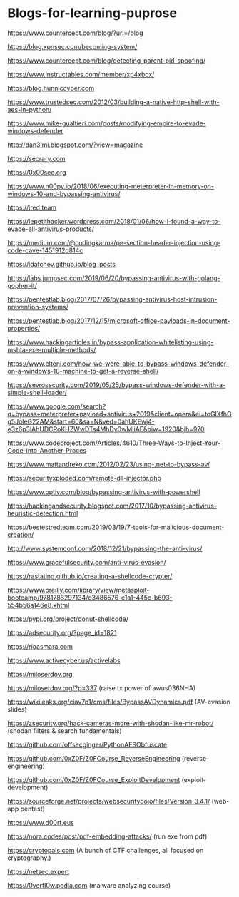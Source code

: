 # Blogs-for-learning-puprose

https://www.countercept.com/blog/?url=/blog

https://blog.xpnsec.com/becoming-system/

https://www.countercept.com/blog/detecting-parent-pid-spoofing/

https://www.instructables.com/member/xp4xbox/

https://blog.hunniccyber.com

https://www.trustedsec.com/2012/03/building-a-native-http-shell-with-aes-in-python/

https://www.mike-gualtieri.com/posts/modifying-empire-to-evade-windows-defender

http://dan3lmi.blogspot.com/?view=magazine

https://secrary.com

https://0x00sec.org

https://www.n00py.io/2018/06/executing-meterpreter-in-memory-on-windows-10-and-bypassing-antivirus/

https://ired.team

https://lepetithacker.wordpress.com/2018/01/06/how-i-found-a-way-to-evade-all-antivirus-products/

https://medium.com/@codingkarma/pe-section-header-injection-using-code-cave-1451912d814c

https://idafchev.github.io/blog_posts

https://labs.jumpsec.com/2019/06/20/bypassing-antivirus-with-golang-gopher-it/

https://pentestlab.blog/2017/07/26/bypassing-antivirus-host-intrusion-prevention-systems/

https://pentestlab.blog/2017/12/15/microsoft-office-payloads-in-document-properties/

https://www.hackingarticles.in/bypass-application-whitelisting-using-mshta-exe-multiple-methods/

https://www.elteni.com/how-we-were-able-to-bypass-windows-defender-on-a-windows-10-machine-to-get-a-reverse-shell/

https://sevrosecurity.com/2019/05/25/bypass-windows-defender-with-a-simple-shell-loader/

https://www.google.com/search?q=bypass+meterpreter+payload+antivirus+2019&client=opera&ei=toGlXfhGg5JoleG22AM&start=60&sa=N&ved=0ahUKEwj4-e3z6p3lAhUDCRoKHZWwDTs4MhDy0wMIiAE&biw=1920&bih=970

https://www.codeproject.com/Articles/4610/Three-Ways-to-Inject-Your-Code-into-Another-Proces

https://www.mattandreko.com/2012/02/23/using-.net-to-bypass-av/

https://securityxploded.com/remote-dll-injector.php

https://www.optiv.com/blog/bypassing-antivirus-with-powershell

https://hackingandsecurity.blogspot.com/2017/10/bypassing-antivirus-heuristic-detection.html

https://bestestredteam.com/2019/03/19/7-tools-for-malicious-document-creation/

http://www.systemconf.com/2018/12/21/bypassing-the-anti-virus/

https://www.gracefulsecurity.com/anti-virus-evasion/

https://rastating.github.io/creating-a-shellcode-crypter/

https://www.oreilly.com/library/view/metasploit-bootcamp/9781788297134/d3486576-c1a1-445c-b693-554b56a146e8.xhtml

https://pypi.org/project/donut-shellcode/

https://adsecurity.org/?page_id=1821

https://rioasmara.com

https://www.activecyber.us/activelabs

https://miloserdov.org

https://miloserdov.org/?p=337  (raise tx power of awus036NHA)

https://wikileaks.org/ciav7p1/cms/files/BypassAVDynamics.pdf   (AV-evasion slides)

https://zsecurity.org/hack-cameras-more-with-shodan-like-mr-robot/   (shodan filters & search fundamentals)

https://github.com/offsecginger/PythonAESObfuscate

https://github.com/0xZ0F/Z0FCourse_ReverseEngineering   (reverse-engineering)

https://github.com/0xZ0F/Z0FCourse_ExploitDevelopment   (exploit-development)

https://sourceforge.net/projects/websecuritydojo/files/Version_3.4.1/   (web-app pentest)

https://www.d00rt.eus

https://nora.codes/post/pdf-embedding-attacks/   (run exe from pdf)

https://cryptopals.com  (A bunch of CTF challenges, all focused on cryptography.)

https://netsec.expert

https://0verfl0w.podia.com  (malware analyzing course)
